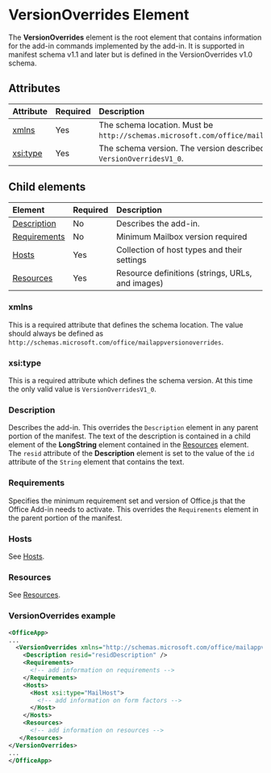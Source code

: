 # VersionOverrides Element

The  **VersionOverrides** element is the root element that contains information for the add-in commands implemented by the add-in. It is supported in manifest schema v1.1 and later but is defined in the VersionOverrides v1.0 schema. 

## Attributes

|  Attribute  |  Required  |  Description  |
|:-----|:-----|:-----|
|  [xmlns](#xmlns)       |  Yes  |  The schema location. Must be `http://schemas.microsoft.com/office/mailappversionoverrides`.|
|  [xsi:type](#xsitype)  |  Yes  | The schema version. The version described in this topic is `VersionOverridesV1_0`.|


## Child elements

|  Element |  Required  |  Description  |
|:-----|:-----|:-----|
|  [Description](#description)    |  No   |  Describes the add-in. |
|  [Requirements](#requirements)  |  No   |  Minimum Mailbox version required | 
|  [Hosts](./hosts.md)                |  Yes  |  Collection of host types and their settings |
|  [Resources](./resources.md)    |  Yes  | Resource definitions (strings, URLs, and images)  |


### xmlns 
This is a required attribute that defines the schema location. The value should always be defined as `http://schemas.microsoft.com/office/mailappversionoverrides`.

### xsi:type
This is a required attribute which defines the schema version. At this time the only valid value is `VersionOverridesV1_0`.  

### Description
Describes the add-in. This overrides the `Description` element in any parent portion of the manifest. The text of the description is contained in a child element of the **LongString** element contained in the [Resources](./resources.md) element. The `resid` attribute of the **Description** element is set to the value of the `id` attribute of the `String` element that contains the text.

### Requirements
Specifies the minimum requirement set and version of Office.js that the Office Add-in needs to activate. This overrides the  `Requirements` element in the parent portion of the manifest.

### Hosts
See [Hosts](./hosts.md).

### Resources 
See [Resources](./resources.md).


### VersionOverrides example
```xml
<OfficeApp>
...
  <VersionOverrides xmlns="http://schemas.microsoft.com/office/mailappversionoverrides" xsi:type="VersionOverridesV1_0">
    <Description resid="residDescription" />
    <Requirements>
      <!-- add information on requirements -->
    </Requirements>
    <Hosts>
      <Host xsi:type="MailHost">
        <!-- add information on form factors -->
      </Host>
    </Hosts>
    <Resources> 
      <!-- add information on resources -->
   </Resources>
</VersionOverrides>
...
</OfficeApp>
```